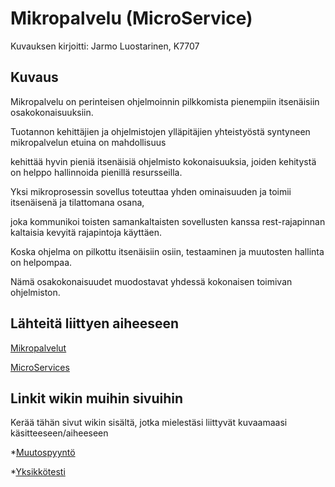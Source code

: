 # Mikropalvelu (MicroService)

Kuvauksen kirjoitti: Jarmo Luostarinen, K7707


## Kuvaus

Mikropalvelu on perinteisen ohjelmoinnin pilkkomista pienempiin itsenäisiin osakokonaisuuksiin.

Tuotannon kehittäjien ja ohjelmistojen ylläpitäjien yhteistyöstä syntyneen mikropalvelun etuina on mahdollisuus

kehittää hyvin pieniä itsenäisiä ohjelmisto kokonaisuuksia, joiden kehitystä on helppo hallinnoida pienillä resursseilla.

Yksi mikroprosessin sovellus toteuttaa yhden ominaisuuden ja toimii itsenäisenä ja tilattomana osana,

joka kommunikoi toisten samankaltaisten sovellusten kanssa rest-rajapinnan kaltaisia kevyitä rajapintoja käyttäen.

Koska ohjelma on pilkottu itsenäisiin osiin, testaaminen ja muutosten hallinta on helpompaa.

Nämä osakokonaisuudet muodostavat yhdessä kokonaisen toimivan ohjelmiston.


## Lähteitä liittyen aiheeseen

[Mikropalvelut](http://www.tivi.fi/Kaikki_uutiset/mikropalvelut-nousivat-hypen-huipulle-mita-hyotya-niista-on-6534379)

[MicroServices](http://microservices.io/)


## Linkit wikin muihin sivuihin

Kerää tähän sivut wikin sisältä, jotka mielestäsi liittyvät kuvaamaasi käsitteeseen/aiheeseen

*[Muutospyyntö](http://jamk-it-ttos1000-gt0.readthedocs.io/en/latest/muutospyynto/)

*[Yksikkötesti](http://jamk-it-ttos1000-gt0.readthedocs.io/en/latest/yksikk%C3%B6testi/)
